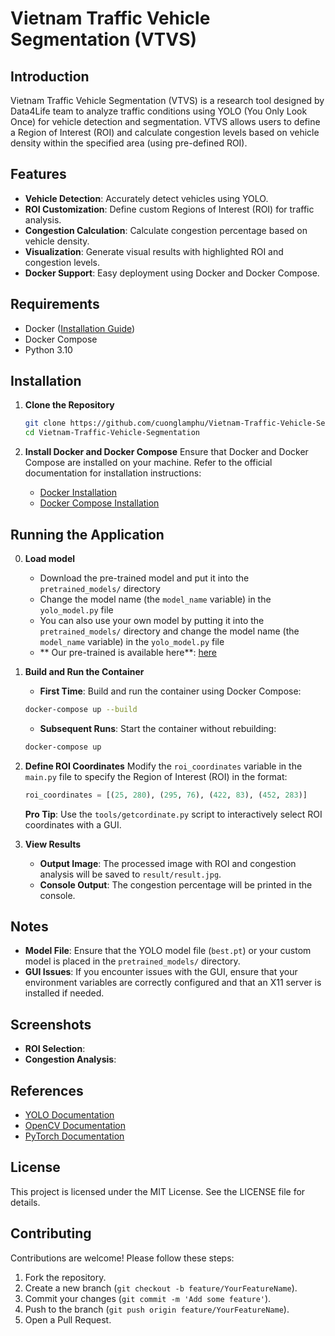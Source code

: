 # Vietnam Traffic Vehicle Segmentation (VTVS)

## Introduction

Vietnam Traffic Vehicle Segmentation (VTVS) is a research tool designed by Data4Life team to analyze traffic conditions using YOLO (You Only Look Once) for vehicle detection and segmentation. VTVS allows users to define a Region of Interest (ROI) and calculate congestion levels based on vehicle density within the specified area (using pre-defined ROI).

## Features

-   **Vehicle Detection**: Accurately detect vehicles using YOLO.
-   **ROI Customization**: Define custom Regions of Interest (ROI) for traffic analysis.
-   **Congestion Calculation**: Calculate congestion percentage based on vehicle density.
-   **Visualization**: Generate visual results with highlighted ROI and congestion levels.
-   **Docker Support**: Easy deployment using Docker and Docker Compose.

## Requirements

-   Docker ([Installation Guide](https://docs.docker.com/engine/install/))
-   Docker Compose
-   Python 3.10

## Installation

1. **Clone the Repository**

    ```bash
    git clone https://github.com/cuonglamphu/Vietnam-Traffic-Vehicle-Segmentation.git
    cd Vietnam-Traffic-Vehicle-Segmentation
    ```

2. **Install Docker and Docker Compose**
   Ensure that Docker and Docker Compose are installed on your machine. Refer to the official documentation for installation instructions:
    - [Docker Installation](https://docs.docker.com/get-docker/)
    - [Docker Compose Installation](https://docs.docker.com/compose/install/)

## Running the Application

0. **Load model**

    - Download the pre-trained model and put it into the `pretrained_models/` directory
    - Change the model name (the `model_name` variable) in the `yolo_model.py` file
    - You can also use your own model by putting it into the `pretrained_models/` directory and change the model name (the `model_name` variable) in the `yolo_model.py` file
    - ** Our pre-trained is available here**: [here](https://drive.google.com/file/d/1ZEUUb8SDYpF2WVmUcrLnVhsA4nEFhibQ/view?usp=sharing)

1. **Build and Run the Container**

    - **First Time**: Build and run the container using Docker Compose:

    ```bash
    docker-compose up --build
    ```

    - **Subsequent Runs**: Start the container without rebuilding:

    ```bash
    docker-compose up
    ```

2. **Define ROI Coordinates**
   Modify the `roi_coordinates` variable in the `main.py` file to specify the Region of Interest (ROI) in the format:

    ```python
    roi_coordinates = [(25, 280), (295, 76), (422, 83), (452, 283)]
    ```

    **Pro Tip**: Use the `tools/getcordinate.py` script to interactively select ROI coordinates with a GUI.

3. **View Results**
    - **Output Image**: The processed image with ROI and congestion analysis will be saved to `result/result.jpg`.
    - **Console Output**: The congestion percentage will be printed in the console.

## Notes

-   **Model File**: Ensure that the YOLO model file (`best.pt`) or your custom model is placed in the `pretrained_models/` directory.
-   **GUI Issues**: If you encounter issues with the GUI, ensure that your environment variables are correctly configured and that an X11 server is installed if needed.

## Screenshots

-   **ROI Selection**:
-   **Congestion Analysis**:

## References

-   [YOLO Documentation](https://docs.ultralytics.com/)
-   [OpenCV Documentation](https://docs.opencv.org/)
-   [PyTorch Documentation](https://pytorch.org/docs/stable/index.html)

## License

This project is licensed under the MIT License. See the LICENSE file for details.

## Contributing

Contributions are welcome! Please follow these steps:

1. Fork the repository.
2. Create a new branch (`git checkout -b feature/YourFeatureName`).
3. Commit your changes (`git commit -m 'Add some feature'`).
4. Push to the branch (`git push origin feature/YourFeatureName`).
5. Open a Pull Request.
